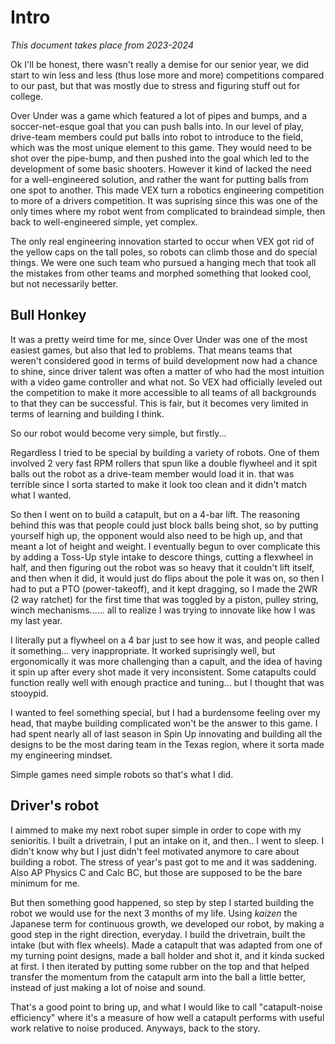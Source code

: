 # Intro 

*This document takes place from 2023-2024*

Ok I'll be honest, there wasn't really a demise for our senior year, we did start to win less and less (thus lose more and more) competitions compared to our past, but that was mostly due to stress and figuring stuff out for college. 

Over Under was a game which featured a lot of pipes and bumps, and a soccer-net-esque goal that you can push balls into. In our level of play, drive-team members could put balls into robot to introduce to the field, which was the most unique element to this game. They would need to be shot over the pipe-bump, and then pushed into the goal which led to the development of some basic shooters. However it kind of lacked the need for a well-engineered solution, and rather the want for putting balls from one spot to another. This made VEX turn a robotics engineering competition to more of a drivers competition. It was suprising since this was one of the only times where my robot went from complicated to braindead simple, then back to well-engineered simple, yet complex. 

The only real engineering innovation started to occur when VEX got rid of the yellow caps on the tall poles, so robots can climb those and do special things. We were one such team who pursued a hanging mech that took all the mistakes from other teams and morphed something that looked cool, but not necessarily better. 

## Bull Honkey 

It was a pretty weird time for me, since Over Under was one of the most easiest games, but also that led to problems. That means teams that weren't considered good in terms of build development now had a chance to shine, since driver talent was often a matter of who had the most intuition with a video game controller and what not. So VEX had officially leveled out the competition to make it more accessible to all teams of all backgrounds to that they can be successful. This is fair, but it becomes very limited in terms of learning and building I think. 

So our robot would become very simple, but firstly...

Regardless I tried to be special by building a variety of robots. One of them involved 2 very fast RPM rollers that spun like a double flywheel and it spit balls out the robot as a drive-team member would load it in. that was terrible since I sorta started to make it look too clean and it didn't match what I wanted. 

So then I went on to build a catapult, but on a 4-bar lift. The reasoning behind this was that people could just block balls being shot, so by putting yourself high up, the opponent would also need to be high up, and that meant a lot of height and weight. I eventually begun to over complicate this by adding a Toss-Up style intake to descore things, cutting a flexwheel in half, and then figuring out the robot was so heavy that it couldn't lift itself, and then when it did, it would just do flips about the pole it was on, so then I had to put a PTO (power-takeoff), and it kept dragging, so I made the 2WR (2 way ratchet) for the first time that was toggled by a piston, pulley string, winch mechanisms...... all to realize I was trying to innovate like how I was my last year. 

I literally put a flywheel on a 4 bar just to see how it was, and people called it something... very inappropriate. It worked suprisingly well, but ergonomically it was more challenging than a capult, and the idea of having it spin up after every shot made it very inconsistent. Some catapults could function really well with enough practice and tuning... but I thought that was stooypid. 

I wanted to feel something special, but I had a burdensome feeling over my head, that maybe building complicated won't be the answer to this game. I had spent nearly all of last season in Spin Up innovating and building all the designs to be the most daring team in the Texas region, where it sorta made my engineering mindset.

Simple games need simple robots so that's what I did. 

## Driver's robot

I aimmed to make my next robot super simple in order to cope with my senioritis. I built a drivetrain, I put an intake on it, and then.. I went to sleep. I didn't know why but I just didn't feel motivated anymore to care about building a robot. The stress of year's past got to me and it was saddening. Also AP Physics C and Calc BC, but those are supposed to be the bare minimum for me.

But then something good happened, so step by step I started building the robot we would use for the next 3 months of my life. Using *kaizen* the Japanese term for continuous growth, we developed our robot, by making a good step in the right direction, everyday. I build the drivetrain, built the intake (but with flex wheels). Made a catapult that was adapted from one of my turning point designs, made a ball holder and shot it, and it kinda sucked at first. I then iterated by putting some rubber on the top and that helped transfer the momentum from the catapult arm into the ball a little better, instead of just making a lot of noise and sound.

That's a good point to bring up, and what I would like to call "catapult-noise efficiency" where it's a measure of how well a catapult performs with useful work relative to noise produced. Anyways, back to the story. 

